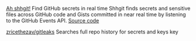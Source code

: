 
[Ah shhgit!](https://shhgit.darkport.co.uk/)
Find GitHub secrets in real time
Shhgit finds secrets and sensitive files across GitHub code and Gists committed in near real time by listening to the GitHub Events API.
[Source code](https://github.com/eth0izzle/shhgit/)

[zricethezav/gitleaks](https://github.com/zricethezav/gitleaks)
Searches full repo history for secrets and keys key
